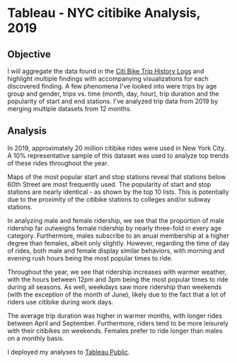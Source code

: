 # Tableau - NYC citibike Analysis, 2019

## Objective
I will aggregate the data found in the [Citi Bike Trip History Logs](https://www.citibikenyc.com/system-data) and highlight multiple findings with accompanying  visualizations for each discovered finding. A few phenomena I've looked into were trips by age group and gender, trips vs. time (month, day, hour), trip duration and the popularity of start and end stations. I've analyzed trip data from 2019 by merging multiple datasets from 12 months.

## Analysis
In 2019, approximately 20 million citibike rides were used in New York City. A 10% representative sample of this dataset was used to analyze top trends of these rides throughout the year. 

Maps of the most popular start and stop stations reveal that stations below 60th Street are most frequently used.  The popularity of start and stop stations are nearly identical - as shown by the top 10 lists. This is potentially due to the proximity of the citibike stations to colleges and/or subway stations. 

In analyzing male and female ridership, we see that the proportion of male ridership far outweighs female ridership by nearly three-fold in every age category. Furthermore, males subscribe  to an anual membership at a higher degree than females, albeit only slightly. However, regarding the time of day of rides, both male and female  display similar behaviors, with morning and evening rush hours being the most popular times to ride. 

Throughout the year, we see that ridership increases with warmer weather, with the hours between 12pm and 3pm being the most popular times to ride during all seasons. As well, weekdays saw more ridership than weekends (with the exception of the month of June), likely due to the fact that a lot of riders use citibike during work days.

The average trip duration was higher in warmer months, with longer rides between April and September. Furthermore, riders tend to be more leisurely with their citibikes on weekends. Females prefer to ride longer than males on a monthly basis. 

I deployed my analyses to [Tableau Public](https://public.tableau.com/profile/kannika.phadoungxath#!/vizhome/NYCCitibikeAnalysis_16017646618950/StoryAnalysis).